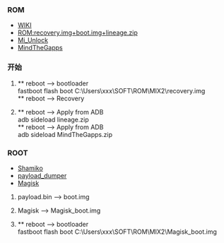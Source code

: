 ###  ROM
* [WIKI](https://wiki.lineageos.org/devices/chiron/install "悬停显示")  
* [ROM:recovery.img+boot.img+lineage.zip](https://download.lineageos.org/devices/chiron/builds "悬停显示")  
* [Mi_Unlock](https://en.miui.com/unlock/download_en.html "悬停显示")  
* [MindTheGapps](https://androidfilehost.com/?w=files&flid=322935 "悬停显示")  

    
### 开始
1. ** reboot --> bootloader  
fastboot flash boot C:\Users\xxx\SOFT\ROM\MIX2\recovery.img  
** reboot --> Recovery  

2. ** reboot --> Apply from ADB  
adb sideload lineage.zip  
** reboot --> Apply from ADB  
adb sideload MindTheGapps.zip  


### ROOT
* [Shamiko](https://github.com/LSPosed/LSPosed.github.io/releases "悬停显示")  
* [payload_dumper](https://androidfilehost.com/?fid=14871746926876819590 "悬停显示")  
* [Magisk](https://github.com/topjohnwu/Magisk/releases "悬停显示")  


1. payload.bin --> boot.img  

2. Magisk --> Magisk_boot.img  

3. ** reboot --> bootloader  
fastboot flash boot C:\Users\xxx\SOFT\ROM\MIX2\Magisk_boot.img  
